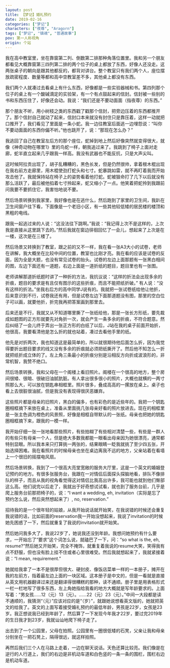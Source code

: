```yaml
---
layout: post
title: 【梦记】婚礼预约
date: 2019-02-16
categories: ["梦记"]
characters: ["夜尊", "Aragorn"]
tags: ["梦记", "镇魂", "普通故事"]
pov: 第一人称视角
origin: 个站
---
```


我在高中教室里，坐在靠窗第二列、倒数第二排那种角落位置里。我和另一个朋友都看见大概靠窗第三四列第二排的两个位子的桌上都放了东西，好像人还没走。这两张桌子的朝向是跟其他都反的，都背对讲台。整个教室只有我们两个人，座位摆放疏密程度、数量等都和高中空教室差不多，其他桌上都没有东西。

我们两个人就凑过去看桌上有什么东西，好像都是一些实验器械和书。第四列那个位子的桌上有一个酸碱滴定的实验架，有一个有点鼓起来的信封。信封被一些别的书和东西压住了，好像还会动。我说：“我们还是不要动面面（指夜尊）的东西。”

那个朋友不听，用小树枝之类的东西戳了戳那个信封，把旁边压着的东西都推开了。那个信封自己就动了起来，信封口本来就没有封住只是靠压着，这样一动就把口推开了，我们看见了里面是一条小蛇。我一边往教室后面逃一边埋怨说：“叫你不要动面面的东西你偏不听。”他也跳开了，说：“那现在怎么办？”

我逃回了自己在教室左后方的那个座位，蛇掉到地上然后好像突然就变得很大，就像《神奇动物在哪里1》里的鸟蛇一样，朝我追过来了。我跳到了椅子上面对走廊，蛇半直立起来几乎跟我一样高。我没有武器也不能反抗，只是大声尖叫。

这时候阿拉贡出现了，胡子乱糟糟的，黑色长发，但是仍然很帅，拿着根木棍出现在我右前方走廊里，用木棍使劲打蛇头和七寸。蛇暴跳如雷，就不再盯着我而开始攻击他了。我就保持站在椅子上的姿势看着他打蛇。蛇被狠命打了几下以后就没有那么活跃了，最后被他掐着七寸拎起来，蛇又缩小了一点。他笑着把蛇拎到我跟前问我要不要抓住它，我害怕地说不要。

然后场景转换到我家里，我好像也是在逃什么，然后跑到了家里的卫生间，我趴在卫生间窗户往下看，下面像是一个老旧小区，有一些其他较低矮的居民楼的楼顶和黑粗的电线。

跟我一起逃过来的人说：“这没法往下跳啊。”我说：“我记得上次不是这样的，上次我是直接从这里跳下去的。”然后我就在窗边徘徊回忆了一会儿，想起来了上次是在一楼，这次是在三楼了。

然后场景又转换到了教室，跟之前的又不一样，我在看一张A3大小的试卷，老师在讲解，我大概坐在比较中间的位置，教室也比刚才亮。我在看的应该是试卷的反面，因为全是大题，也没有常见试卷的抬头。试卷的左边上面那题有一张黑白相间的图，左边下面还有一道题，右边上面是一道折纸的题目，题目里也有一张图。

老师讲解那道折纸题时讲了一种折的方法，我抗议说：“这样的折法会出现多余的折痕，题目的要求是有且仅有图示的这些折痕，而且不能把纸折破。” 有人说：“没有这样的折法。”坐我右后方的高中同学J说有的。我就把一张试卷纸给他让他折，后来意识到不行，试卷我还有用，但是试卷左边下面那道题没有图，那里的空白位子可以画，就要他折，折完我再把答案画到那里去。

后来还是不行，我就又从不知道哪里撕了一张纸给他，那是一张长方形纸，要先裁成如题图的正方形就要先对角折一次，就会产生一条多余的折痕，不符合题意。然后纠结了一会儿终于弄出一张正方形的白纸了以后，J站在我的桌子前面开始折，他很高，我要看清他是怎么折的就也站着，凑过去看他手里的纸。

他先是对折两次，我也知道这是最简单的，所以就很期待他后面怎么折，因为我觉得要折出题目要求的线又没有多余的折痕就必须把纸撕开了。然后他不知怎么一折就把纸折成立体的了。左上角三条最小的折痕分别是沿相反方向折成波浪形的，非常机智，我赞不绝口。

然后场景转换，我和父母在一个阁楼上看旧照片。阁楼在一个很高的地方，整个房间很矮、很暗、很破旧油腻肮脏。有人拿出很多很小的照片，大概也就横的一两寸照那么大，可以放在钥匙串相框里。照片很多，叠成高高的一摞放在桌上。桌子也看上去很脏很油腻，但是我没有表现得很厌恶嫌弃。

这些照片都是母亲的旧照片，黑白的偏多，也有彩色的是近些年的。我把一个钥匙圈相框摘下来放在桌上，准备从里面挑几张母亲好看的照片放进去。现在的相框里是一张主色调为橙色的风景照，好像是相框自带默认的一张纸。母亲也把她的钥匙圈相框摘下来，跟我的一模一样。

我开始仔细一张一张地看那些照片，有些拍糊了有些相对清楚一些，有些是一群人的有些只有母亲一个人，但是绝大多数我都能一眼看出母亲因为她很漂亮，通常都特别显眼。所以我本来只打算挑一两张的，结果眼睛一眨我就挑了至少四五张，开始选择困难。我在看照片的时候母亲也坐在桌边离我不远的地方，父亲站着在看墙上一个很旧的摇摆电风扇。

然后场景转换，我到了一个很高大亮堂宽敞的服务大厅里，这是一个英文的婚姻登记预约的地方。有很多张服务台，我跟在一对情侣后面探头探脑地看，排队不像排队的样子，而且从我的视角看觉得这对情侣比我高出许多，我可能也就到他们臀部这么高。他们说完以后走了，我就出于好奇想试试看，就也到了服务台前，几乎是爬上服务台前那把椅子的，说：“I want a wedding, eh, invitation（实际是忘了预约怎么说，然后突然想起来了）, no, reservation.”

招待我的是一个很年轻的姑娘，从我开始说话就开始笑，在我说错的时候还会重复我说错的话，比如前面的reservation我一开始没想起来，我说了invitation的时候她先困惑了一下，然后就重复了我说的invitation就开始笑。

然后她问我多大了，我说22岁了，她说我还没到年龄。我想问她预约有什么要求，一开始忘了“要求”这个词怎么说，就磕巴了一下，问：“so what is the, eh, resume?”然后她又开始笑，完全不掩饰，就重复着我说的resume大笑，笑得我有点不舒服，但也没有脸上挂不住或者心里很难受。然后我就想起来了，我就紧接着说：“I mean, requirement.”

她就给我拿了一本不是很厚但很大、硬封皮、像饭店菜单一样的一本册子，摊开在我的左前方，指着最左边上面的一块区域。这本册子是中文的，但是一看就是直接从英文用机器翻译过来还是翻译得很糟糕的那种，读不通顺。册子里是用表格形式一栏一栏地写了很多东西，左上角她指给我看的地方大概就是写年龄要求的。上面写着：“男女孩……12（元）13（元）。……22（元）23（元）。”中间一大段都是读不通顺的，我猜测“（元）”应该对应的是“（岁）”，就跟她说想看英文版的，她就把英文的给我了。英文的上面写着接受婚礼预约的最低年龄，男孩是22岁，女孩是23岁。我正想说我已经到年龄了，然后算了一下发现今年我才22岁，要过完2019年的生日我才到23岁，我就讪讪地爬下椅子走了。

出去到了一个公园里，父母在拍照。公园里有一圈很低矮的石凳，父亲让我和母亲分别坐在一把石凳上，隔得很远，就这样拍照。

再然后我们三个人在马路上走着，一边在聊天说话。天色还算比较亮。我们像是在逆行的人行道上，我们的右边是非机动车道和白色竖的一条一条的围栏，围栏右边是机动车道。
